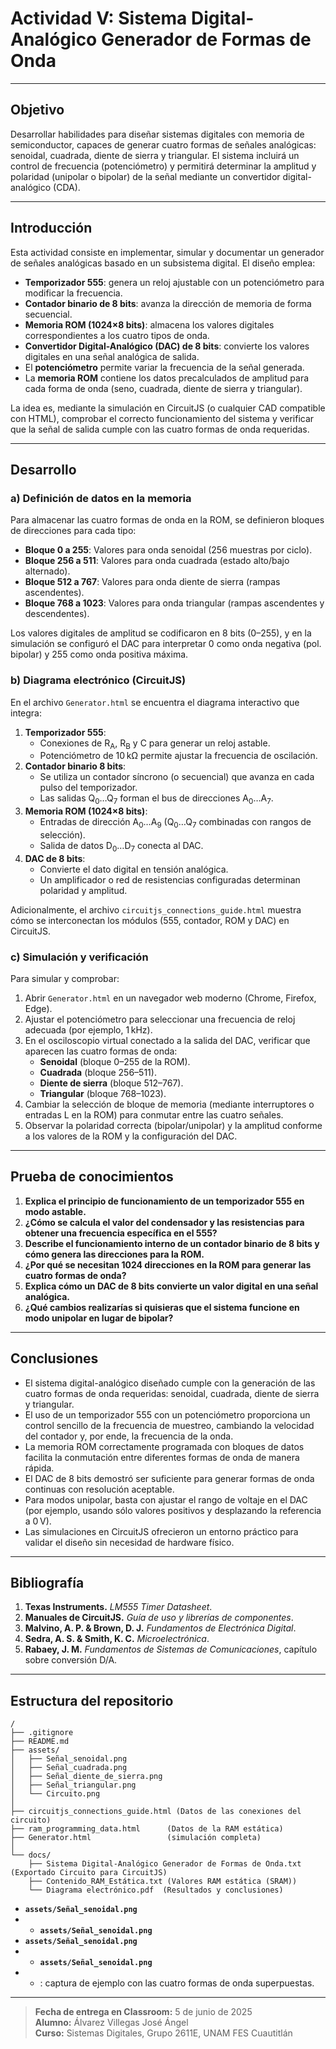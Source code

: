 # Actividad V: Sistema Digital-Analógico Generador de Formas de Onda

---

## Objetivo

Desarrollar habilidades para diseñar sistemas digitales con memoria de semiconductor, capaces de generar cuatro formas de señales analógicas: senoidal, cuadrada, diente de sierra y triangular. El sistema incluirá un control de frecuencia (potenciómetro) y permitirá determinar la amplitud y polaridad (unipolar o bipolar) de la señal mediante un convertidor digital-analógico (CDA).

---

## Introducción

Esta actividad consiste en implementar, simular y documentar un generador de señales analógicas basado en un subsistema digital. El diseño emplea:

- **Temporizador 555**: genera un reloj ajustable con un potenciómetro para modificar la frecuencia.
- **Contador binario de 8 bits**: avanza la dirección de memoria de forma secuencial.
- **Memoria ROM (1024×8 bits)**: almacena los valores digitales correspondientes a los cuatro tipos de onda.
- **Convertidor Digital-Analógico (DAC) de 8 bits**: convierte los valores digitales en una señal analógica de salida.  
- El **potenciómetro** permite variar la frecuencia de la señal generada.
- La **memoria ROM** contiene los datos precalculados de amplitud para cada forma de onda (seno, cuadrada, diente de sierra y triangular).  

La idea es, mediante la simulación en CircuitJS (o cualquier CAD compatible con HTML), comprobar el correcto funcionamiento del sistema y verificar que la señal de salida cumple con las cuatro formas de onda requeridas.

---

## Desarrollo

### a) Definición de datos en la memoria

Para almacenar las cuatro formas de onda en la ROM, se definieron bloques de direcciones para cada tipo:

- **Bloque 0 a 255**: Valores para onda senoidal (256 muestras por ciclo).  
- **Bloque 256 a 511**: Valores para onda cuadrada (estado alto/bajo alternado).  
- **Bloque 512 a 767**: Valores para onda diente de sierra (rampas ascendentes).  
- **Bloque 768 a 1023**: Valores para onda triangular (rampas ascendentes y descendentes).  

Los valores digitales de amplitud se codificaron en 8 bits (0–255), y en la simulación se configuró el DAC para interpretar 0 como onda negativa (pol. bipolar) y 255 como onda positiva máxima.

### b) Diagrama electrónico (CircuitJS)

En el archivo `Generator.html` se encuentra el diagrama interactivo que integra:

1. **Temporizador 555**:  
   - Conexiones de R<sub>A</sub>, R<sub>B</sub> y C para generar un reloj astable.  
   - Potenciómetro de 10 kΩ permite ajustar la frecuencia de oscilación.
2. **Contador binario 8 bits**:  
   - Se utiliza un contador síncrono (o secuencial) que avanza en cada pulso del temporizador.  
   - Las salidas Q<sub>0</sub>…Q<sub>7</sub> forman el bus de direcciones A<sub>0</sub>…A<sub>7</sub>.
3. **Memoria ROM (1024×8 bits)**:  
   - Entradas de dirección A<sub>0</sub>…A<sub>9</sub> (Q<sub>0</sub>…Q<sub>7</sub> combinadas con rangos de selección).  
   - Salida de datos D<sub>0</sub>…D<sub>7</sub> conecta al DAC.
4. **DAC de 8 bits**:  
   - Convierte el dato digital en tensión analógica.  
   - Un amplificador o red de resistencias configuradas determinan polaridad y amplitud.  

Adicionalmente, el archivo `circuitjs_connections_guide.html` muestra cómo se interconectan los módulos (555, contador, ROM y DAC) en CircuitJS.

### c) Simulación y verificación

Para simular y comprobar:

1. Abrir `Generator.html` en un navegador web moderno (Chrome, Firefox, Edge).  
2. Ajustar el potenciómetro para seleccionar una frecuencia de reloj adecuada (por ejemplo, 1 kHz).  
3. En el osciloscopio virtual conectado a la salida del DAC, verificar que aparecen las cuatro formas de onda:
   - **Senoidal** (bloque 0–255 de la ROM).  
   - **Cuadrada** (bloque 256–511).  
   - **Diente de sierra** (bloque 512–767).  
   - **Triangular** (bloque 768–1023).  
4. Cambiar la selección de bloque de memoria (mediante interruptores o entradas L en la ROM) para conmutar entre las cuatro señales.  
5. Observar la polaridad correcta (bipolar/unipolar) y la amplitud conforme a los valores de la ROM y la configuración del DAC.

---

## Prueba de conocimientos

1. **Explica el principio de funcionamiento de un temporizador 555 en modo astable.**  
2. **¿Cómo se calcula el valor del condensador y las resistencias para obtener una frecuencia específica en el 555?**  
3. **Describe el funcionamiento interno de un contador binario de 8 bits y cómo genera las direcciones para la ROM.**  
4. **¿Por qué se necesitan 1024 direcciones en la ROM para generar las cuatro formas de onda?**  
5. **Explica cómo un DAC de 8 bits convierte un valor digital en una señal analógica.**  
6. **¿Qué cambios realizarías si quisieras que el sistema funcione en modo unipolar en lugar de bipolar?**

---

## Conclusiones

- El sistema digital-analógico diseñado cumple con la generación de las cuatro formas de onda requeridas: senoidal, cuadrada, diente de sierra y triangular.  
- El uso de un temporizador 555 con un potenciómetro proporciona un control sencillo de la frecuencia de muestreo, cambiando la velocidad del contador y, por ende, la frecuencia de la onda.  
- La memoria ROM correctamente programada con bloques de datos facilita la conmutación entre diferentes formas de onda de manera rápida.  
- El DAC de 8 bits demostró ser suficiente para generar formas de onda continuas con resolución aceptable.  
- Para modos unipolar, basta con ajustar el rango de voltaje en el DAC (por ejemplo, usando sólo valores positivos y desplazando la referencia a 0 V).  
- Las simulaciones en CircuitJS ofrecieron un entorno práctico para validar el diseño sin necesidad de hardware físico.

---

## Bibliografía

1. **Texas Instruments.** _LM555 Timer Datasheet_.  
2. **Manuales de CircuitJS.** _Guía de uso y librerías de componentes_.  
3. **Malvino, A. P. & Brown, D. J.** _Fundamentos de Electrónica Digital_.  
4. **Sedra, A. S. & Smith, K. C.** _Microelectrónica_.  
5. **Rabaey, J. M.** _Fundamentos de Sistemas de Comunicaciones_, capítulo sobre conversión D/A.  

---

## Estructura del repositorio

```
/
├── .gitignore
├── README.md
├── assets/
│   ├── Señal_senoidal.png
│   ├── Señal_cuadrada.png      
│   ├── Señal_diente_de_sierra.png      
│   ├── Señal_triangular.png      
│   └── Circuito.png
│
├── circuitjs_connections_guide.html (Datos de las conexiones del circuito)
├── ram_programming_data.html      (Datos de la RAM estática)
├── Generator.html                 (simulación completa)
│
└── docs/
    ├── Sistema Digital-Analógico Generador de Formas de Onda.txt  (Exportado Circuito para CircuitJS)
    ├── Contenido_RAM_Estática.txt (Valores RAM estática (SRAM))
    └── Diagrama electrónico.pdf  (Resultados y conclusiones)
```

- **`assets/Señal_senoidal.png`**
- - **`assets/Señal_senoidal.png`**
- **`assets/Señal_senoidal.png`**
- - **`assets/Señal_senoidal.png`**
- - : captura de ejemplo con las cuatro formas de onda superpuestas.  


---

> **Fecha de entrega en Classroom:** 5 de junio de 2025  
> **Alumno:** Álvarez Villegas José Ángel  
> **Curso:** Sistemas Digitales, Grupo 2611E, UNAM FES Cuautitlán  


